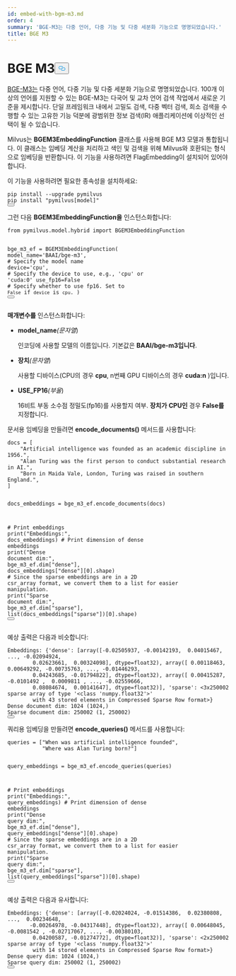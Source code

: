 ```yaml
---
id: embed-with-bgm-m3.md
order: 4
summary: 'BGE-M3는 다중 언어, 다중 기능 및 다중 세분화 기능으로 명명되었습니다.'
title: BGE M3
---
```

<h1 id="BGE-M3" class="common-anchor-header">BGE M3<button data-href="#BGE-M3" class="anchor-icon" translate="no">
      <svg translate="no"
        aria-hidden="true"
        focusable="false"
        height="20"
        version="1.1"
        viewBox="0 0 16 16"
        width="16"
      >
        <path
          fill="#0092E4"
          fill-rule="evenodd"
          d="M4 9h1v1H4c-1.5 0-3-1.69-3-3.5S2.55 3 4 3h4c1.45 0 3 1.69 3 3.5 0 1.41-.91 2.72-2 3.25V8.59c.58-.45 1-1.27 1-2.09C10 5.22 8.98 4 8 4H4c-.98 0-2 1.22-2 2.5S3 9 4 9zm9-3h-1v1h1c1 0 2 1.22 2 2.5S13.98 12 13 12H9c-.98 0-2-1.22-2-2.5 0-.83.42-1.64 1-2.09V6.25c-1.09.53-2 1.84-2 3.25C6 11.31 7.55 13 9 13h4c1.45 0 3-1.69 3-3.5S14.5 6 13 6z"
        ></path>
      </svg>
    </button></h1><p><a href="https://arxiv.org/abs/2402.03216">BGE-M3는</a> 다중 언어, 다중 기능 및 다중 세분화 기능으로 명명되었습니다. 100개 이상의 언어를 지원할 수 있는 BGE-M3는 다국어 및 교차 언어 검색 작업에서 새로운 기준을 제시합니다. 단일 프레임워크 내에서 고밀도 검색, 다중 벡터 검색, 희소 검색을 수행할 수 있는 고유한 기능 덕분에 광범위한 정보 검색(IR) 애플리케이션에 이상적인 선택이 될 수 있습니다.</p>
<p>Milvus는 <strong>BGEM3EmbeddingFunction</strong> 클래스를 사용해 BGE M3 모델과 통합됩니다. 이 클래스는 임베딩 계산을 처리하고 색인 및 검색을 위해 Milvus와 호환되는 형식으로 임베딩을 반환합니다. 이 기능을 사용하려면 FlagEmbedding이 설치되어 있어야 합니다.</p>
<p>이 기능을 사용하려면 필요한 종속성을 설치하세요:</p>
<pre><code translate="no" class="language-bash">pip install --upgrade pymilvus
pip install <span class="hljs-string">&quot;pymilvus[model]&quot;</span>
<button class="copy-code-btn"></button></code></pre>
<p>그런 다음 <strong>BGEM3EmbeddingFunction을</strong> 인스턴스화합니다:</p>
<pre><code translate="no" class="language-python"><span class="hljs-keyword">from</span> pymilvus.model.hybrid <span class="hljs-keyword">import</span> BGEM3EmbeddingFunction

bge_m3_ef = BGEM3EmbeddingFunction(
    model_name=<span class="hljs-string">&#x27;BAAI/bge-m3&#x27;</span>, <span class="hljs-comment"># Specify the model name</span>
    device=<span class="hljs-string">&#x27;cpu&#x27;</span>, <span class="hljs-comment"># Specify the device to use, e.g., &#x27;cpu&#x27; or &#x27;cuda:0&#x27;</span>
    use_fp16=<span class="hljs-literal">False</span> <span class="hljs-comment"># Specify whether to use fp16. Set to `False` if `device` is `cpu`.</span>
)
<button class="copy-code-btn"></button></code></pre>
<p><strong>매개변수를</strong> 인스턴스화합니다:</p>
<ul>
<li><p><strong>model_name</strong><em>(문자열</em>)</p>
<p>인코딩에 사용할 모델의 이름입니다. 기본값은 <strong>BAAI/bge-m3입니다</strong>.</p></li>
<li><p><strong>장치</strong><em>(문자열</em>)</p>
<p>사용할 디바이스(CPU의 경우 <strong>cpu</strong>, n번째 GPU 디바이스의 경우 <strong>cuda:n</strong> )입니다.</p></li>
<li><p><strong>USE_FP16</strong><em>(부울</em>)</p>
<p>16비트 부동 소수점 정밀도(fp16)를 사용할지 여부. <strong>장치가</strong> <strong>CPU인</strong> 경우 <strong>False를</strong> 지정합니다.</p></li>
</ul>
<p>문서용 임베딩을 만들려면 <strong>encode_documents()</strong> 메서드를 사용합니다:</p>
<pre><code translate="no" class="language-python">docs = [
    <span class="hljs-string">&quot;Artificial intelligence was founded as an academic discipline in 1956.&quot;</span>,
    <span class="hljs-string">&quot;Alan Turing was the first person to conduct substantial research in AI.&quot;</span>,
    <span class="hljs-string">&quot;Born in Maida Vale, London, Turing was raised in southern England.&quot;</span>,
]

docs_embeddings = bge_m3_ef.encode_documents(docs)

<span class="hljs-comment"># Print embeddings</span>
<span class="hljs-built_in">print</span>(<span class="hljs-string">&quot;Embeddings:&quot;</span>, docs_embeddings)
<span class="hljs-comment"># Print dimension of dense embeddings</span>
<span class="hljs-built_in">print</span>(<span class="hljs-string">&quot;Dense document dim:&quot;</span>, bge_m3_ef.dim[<span class="hljs-string">&quot;dense&quot;</span>], docs_embeddings[<span class="hljs-string">&quot;dense&quot;</span>][<span class="hljs-number">0</span>].shape)
<span class="hljs-comment"># Since the sparse embeddings are in a 2D csr_array format, we convert them to a list for easier manipulation.</span>
<span class="hljs-built_in">print</span>(<span class="hljs-string">&quot;Sparse document dim:&quot;</span>, bge_m3_ef.dim[<span class="hljs-string">&quot;sparse&quot;</span>], <span class="hljs-built_in">list</span>(docs_embeddings[<span class="hljs-string">&quot;sparse&quot;</span>])[<span class="hljs-number">0</span>].shape)
<button class="copy-code-btn"></button></code></pre>
<p>예상 출력은 다음과 비슷합니다:</p>
<pre><code translate="no" class="language-python">Embeddings: {<span class="hljs-string">&#x27;dense&#x27;</span>: [array([<span class="hljs-number">-0.02505937</span>, <span class="hljs-number">-0.00142193</span>,  <span class="hljs-number">0.04015467</span>, ..., <span class="hljs-number">-0.02094924</span>,
        <span class="hljs-number">0.02623661</span>,  <span class="hljs-number">0.00324098</span>], dtype=<span class="hljs-type">float32</span>), array([ <span class="hljs-number">0.00118463</span>,  <span class="hljs-number">0.00649292</span>, <span class="hljs-number">-0.00735763</span>, ..., <span class="hljs-number">-0.01446293</span>,
        <span class="hljs-number">0.04243685</span>, <span class="hljs-number">-0.01794822</span>], dtype=<span class="hljs-type">float32</span>), array([ <span class="hljs-number">0.00415287</span>, <span class="hljs-number">-0.0101492</span> ,  <span class="hljs-number">0.0009811</span> , ..., <span class="hljs-number">-0.02559666</span>,
        <span class="hljs-number">0.08084674</span>,  <span class="hljs-number">0.00141647</span>], dtype=<span class="hljs-type">float32</span>)], <span class="hljs-string">&#x27;sparse&#x27;</span>: &lt;<span class="hljs-number">3</span>x250002 sparse array of <span class="hljs-keyword">type</span> <span class="hljs-string">&#x27;&lt;class &#x27;</span>numpy.<span class="hljs-type">float32</span><span class="hljs-string">&#x27;&gt;&#x27;</span>
        with <span class="hljs-number">43</span> stored elements in Compressed Sparse Row format&gt;}
Dense document dim: <span class="hljs-number">1024</span> (<span class="hljs-number">1024</span>,)
Sparse document dim: <span class="hljs-number">250002</span> (<span class="hljs-number">1</span>, <span class="hljs-number">250002</span>)
<button class="copy-code-btn"></button></code></pre>
<p>쿼리용 임베딩을 만들려면 <strong>encode_queries()</strong> 메서드를 사용합니다:</p>
<pre><code translate="no" class="language-python">queries = [<span class="hljs-string">&quot;When was artificial intelligence founded&quot;</span>, 
           <span class="hljs-string">&quot;Where was Alan Turing born?&quot;</span>]

query_embeddings = bge_m3_ef.encode_queries(queries)

<span class="hljs-comment"># Print embeddings</span>
<span class="hljs-built_in">print</span>(<span class="hljs-string">&quot;Embeddings:&quot;</span>, query_embeddings)
<span class="hljs-comment"># Print dimension of dense embeddings</span>
<span class="hljs-built_in">print</span>(<span class="hljs-string">&quot;Dense query dim:&quot;</span>, bge_m3_ef.dim[<span class="hljs-string">&quot;dense&quot;</span>], query_embeddings[<span class="hljs-string">&quot;dense&quot;</span>][<span class="hljs-number">0</span>].shape)
<span class="hljs-comment"># Since the sparse embeddings are in a 2D csr_array format, we convert them to a list for easier manipulation.</span>
<span class="hljs-built_in">print</span>(<span class="hljs-string">&quot;Sparse query dim:&quot;</span>, bge_m3_ef.dim[<span class="hljs-string">&quot;sparse&quot;</span>], <span class="hljs-built_in">list</span>(query_embeddings[<span class="hljs-string">&quot;sparse&quot;</span>])[<span class="hljs-number">0</span>].shape)
<button class="copy-code-btn"></button></code></pre>
<p>예상 출력은 다음과 유사합니다:</p>
<pre><code translate="no" class="language-python">Embeddings: {<span class="hljs-string">&#x27;dense&#x27;</span>: [array([<span class="hljs-number">-0.02024024</span>, <span class="hljs-number">-0.01514386</span>,  <span class="hljs-number">0.02380808</span>, ...,  <span class="hljs-number">0.00234648</span>,
       <span class="hljs-number">-0.00264978</span>, <span class="hljs-number">-0.04317448</span>], dtype=<span class="hljs-type">float32</span>), array([ <span class="hljs-number">0.00648045</span>, <span class="hljs-number">-0.0081542</span> , <span class="hljs-number">-0.02717067</span>, ..., <span class="hljs-number">-0.00380103</span>,
        <span class="hljs-number">0.04200587</span>, <span class="hljs-number">-0.01274772</span>], dtype=<span class="hljs-type">float32</span>)], <span class="hljs-string">&#x27;sparse&#x27;</span>: &lt;<span class="hljs-number">2</span>x250002 sparse array of <span class="hljs-keyword">type</span> <span class="hljs-string">&#x27;&lt;class &#x27;</span>numpy.<span class="hljs-type">float32</span><span class="hljs-string">&#x27;&gt;&#x27;</span>
        with <span class="hljs-number">14</span> stored elements in Compressed Sparse Row format&gt;}
Dense query dim: <span class="hljs-number">1024</span> (<span class="hljs-number">1024</span>,)
Sparse query dim: <span class="hljs-number">250002</span> (<span class="hljs-number">1</span>, <span class="hljs-number">250002</span>)
<button class="copy-code-btn"></button></code></pre>
